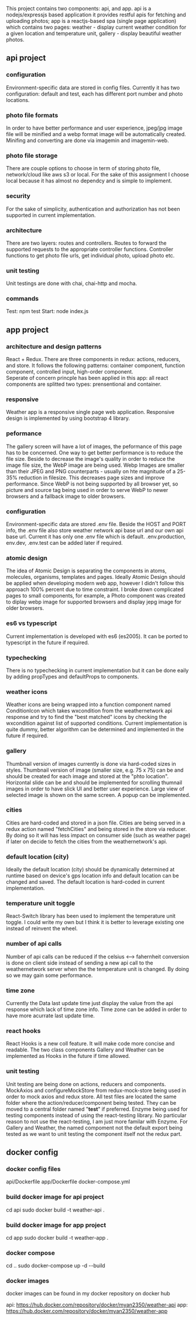 This project contains two components: api, and app. api is a nodejs/expressjs based application it provides restful apis for fetching and uploading photos; app is a reactjs-based spa (single page application) which contains two pages: weather - display current weather condition for a given location and temperature unit, gallery - display beautiful weather photos.

## api project

### configuration
Environment-specific data are stored in config files. Currently it has two configuration: default and test, each has different port number and photo locations.

### photo file formats
In order to have better performance and user experience, jpeg/jpg image file will be minified and a webp format image will be automatically created. Minifing and converting are done via imagemin and imagemin-web.

### photo file storage
There are couple options to choose in term of storing photo file, network/cloud like aws s3 or local. For the sake of this assignment I choose local because it has almost no dependcy and is simple to implement. 

### security
For the sake of simplicity, authentication and authorization has not been supported in current implementation.

### architecture
There are two layers: routes and controllers. Routes to forward the supported requests to the appropriate controller functions. Controller functions to get photo file urls, get individual photo, upload photo etc.

### unit testing
Unit testings are done with chai, chai-http and mocha. 

### commands
Test: npm test
Start: node index.js

## app project

### architecture and design patterns
React + Redux. There are three components in redux: actions, reducers, and store. 
It follows the following patterns: container component, function component, controlled input, high-order component.  
Seperate of concern princple has been applied in this app: all react components are splitted two types: prensentional and container. 

### responsive
Weather app is a responsive single page web application. Responsive design is implemented by using bootstrap 4 library.

### peformance
The gallery screen will have a lot of images, the peformance of this page has to be concerned. One way to get better performance is to reduce the file size. Beside to decrease the image's quality in order to reduce the image file size, the WebP image are being used. Webp Images are smaller than their JPEG and PNG counterparts - usually on hte magnitude of a 25-35% reduction in filesize. This decreases page sizes and improve performance. Since WebP is not being supported by all browser yet, so picture and source tag being used in order to serve WebP to newer browsers and a fallback image to older browsers.

### configuration
Environment-specific data are stored .env file. Beside the HOST and PORT info, the .env file also store weather network api base url and our own api base url. Current it has only one .env file which is default. .env.production, env.dev, .env.test can be added later if required.

### atomic design
The idea of Atomic Design is separating the components in atoms, molecules, organisms, templates and pages. Ideally Atomic Design should be applied when developing modern web app, however I didn't follow this approach 100% percent due to time constraint. I broke down complicated pages to small components, for example, a Photo component was created to diplay webp image for supported browsers and display jepg image for older browsers.

### es6 vs typescript
Current implementation is developed with es6 (es2005). It can be ported to typescript in the future if required.

### typechecking
There is no typechecking in current implementation but it can be done eaily by adding propTypes and defaultProps to components.

### weather icons
Weather icons are being wrapped into a function component named ConditionIcon which takes wxcondition from the weathernetwork api response and try to find the "best matched" icons by checking the wxcondition against list of supported conditions. Current implementation is quite dummy, better algorithm can be determined and implemented in the future if required.

### gallery
Thumbnail version of images currently is done via hard-coded sizes in styles. Thumbnail version of image (smaller size, e.g. 75 x 75) can be and should be created for each image and stored at the "phto location". 
Horizontal slide can be and should be implemented for scrolling thumnail images in order to have slick UI and better user experience.
Large view of selected image is shown on the same screen. A popup can be implemented.

### cities
Cities are hard-coded and stored in a json file. Cities are being served in a redux action named "fetchCities" and being stored in the store via reducer. By doing so it will has less impact on consumer side (such as weather page) if later on decide to fetch the cities from the weathernetwork's api. 

### default location (city)
Ideally the default location (city) should be dynamically determined at runtime based on device's gps location info and default location can be changed and saved. The default location is hard-coded in current implementation.

### temperature unit toggle
React-Switch library has been used to implement the temperature unit toggle. I could write my own but I think it is better to leverage existing one instead of reinvent the wheel. 

### number of api calls
Number of api calls can be reduced if the celsius <--> fahernheit conversion is done on client side instead of sending a new api call to the weathernetwork server when the the temperature unit is changed. By doing so we may gain some performance.

### time zone
Currently the Data last update time just display the value from the api response which lack of time zone info. Time zone can be added in order to have more acurrate last update time.

### react hooks
React Hooks is a new coll feature. It will make code more concise and readable. The two class components Gallery and Weather can be implemented as Hooks in the future if time allowed.

### unit testing
Unit testing are being done on actions, reducers and components. MockAxios and configureMockStore from redux-mock-store being used in order to mock axios and redux store. All test files are located the same folder where the action/reducer/component being tested. They can be moved to a central folder named "__test__" if preferred.
Enzyme being used for testing components instead of using the react-testing library. No particular reason to not use the react-testing, I am just more familar with Enzyme. 
For Gallery and Weather, the named compoment not the default export being tested as we want to unit testing the component itself not the redux part.

## docker config

### docker config files
api/Dockerfile
app/Dockerfile
docker-compose.yml

### build docker image for api project
cd api 
sudo docker build -t weather-api .

### build docker image for app project
cd app 
sudo docker build -t weather-app .

### docker compose
cd ..
sudo docker-compose up -d --build

### docker images
docker images can be found in my docker repository on docker hub

api: https://hub.docker.com/repository/docker/myan2350/weather-api
app: https://hub.docker.com/repository/docker/myan2350/weather-app







